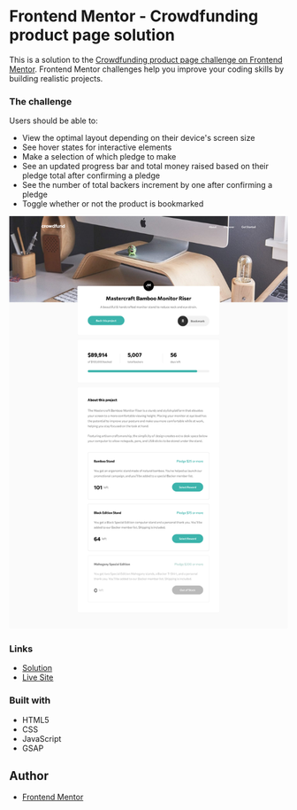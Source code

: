 # Frontend Mentor - Crowdfunding product page solution

This is a solution to the [Crowdfunding product page challenge on Frontend Mentor](https://www.frontendmentor.io/challenges/crowdfunding-product-page-7uvcZe7ZR). Frontend Mentor challenges help you improve your coding skills by building realistic projects. 

### The challenge

Users should be able to:

- View the optimal layout depending on their device's screen size
- See hover states for interactive elements
- Make a selection of which pledge to make
- See an updated progress bar and total money raised based on their pledge total after confirming a pledge
- See the number of total backers increment by one after confirming a pledge
- Toggle whether or not the product is bookmarked

![](./screenshot.jpg)

### Links

-  [Solution](https://www.frontendmentor.io/solutions/crowdfunding-product-page-JkPipzF5y-)
-  [Live Site](https://lspacka.github.io/FEM-crowdfunding-product-page/)

### Built with

- HTML5
- CSS
- JavaScript
- GSAP

## Author

- [Frontend Mentor](https://www.frontendmentor.io/profile/lspacka)